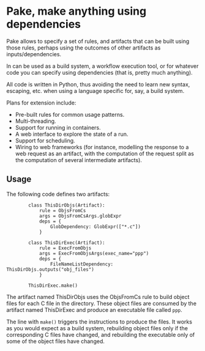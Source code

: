 # Pake, make anything using dependencies

Pake allows to specify a set of rules, and artifacts
that can be built using those rules, perhaps using the outcomes
of other artifacts as inputs/dependencies.

In can be used as a build system, a workflow execution tool,
or for whatever code you can specify using dependencies (that is,
pretty much anything).

All code is written in Python, thus avoiding the need to learn
new syntax, escaping, etc. when using a language specific for,
say, a build system.

Plans for extension include:
- Pre-built rules for common usage patterns.
- Multi-threading.
- Support for running in containers.
- A web interface to explore the state of a run.
- Support for scheduling.
- Wiring to web frameworks (for instance, modelling the response
to a web request as an artifact, with the computation of the request
split as the computation of several intermediate artifacts).


## Usage

The following code defines two artifacts:

```
        class ThisDirObjs(Artifact):
            rule = ObjsFromCs
            args = ObjsFromCsArgs.globExpr
            deps = {
                GlobDependency: GlobExpr(["*.c"])
            }

        class ThisDirExec(Artifact):
            rule = ExecFromObjs
            args = ExecFromObjsArgs(exec_name="ppp")
            deps = {
                FileNameListDependency: ThisDirObjs.outputs("obj_files")
            }

        ThisDirExec.make()
```

The artifact named ThisDirObjs uses the ObjsFromCs rule to build object
files for each C file in the directory. These object files are consumed
by the artifact named ThisDirExec and produce an executable file called
`ppp`.

The line with `make()` triggers the instructions to produce the files.
It works as you would expect as a build system, rebuilding object files
only if the corresponding C files have changed, and rebuilding the
executable only of some of the object files have changed.
